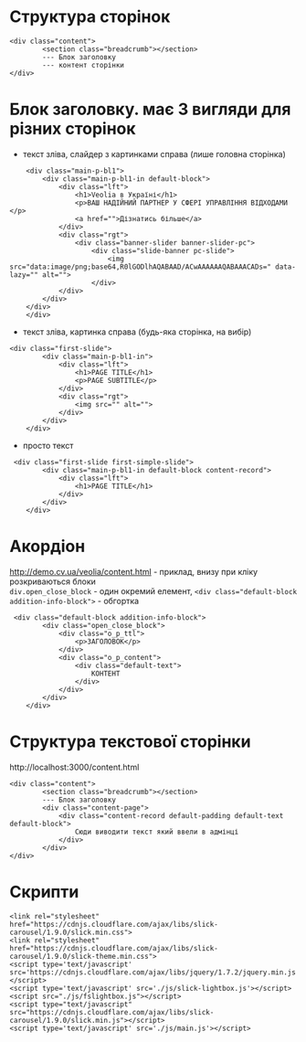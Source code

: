 
# Структура сторінок
```
<div class="content">
        <section class="breadcrumb"></section>
        --- Блок заголовку
        --- контент сторінки
</div>
```
# Блок заголовку. має 3 вигляди для різних сторінок
- текст зліва, слайдер з картинками справа (лише головна сторінка)
```
    <div class="main-p-bl1">
        <div class="main-p-bl1-in default-block">
            <div class="lft">
                <h1>Veolia в Україні</h1>
                <p>ВАШ НАДІЙНИЙ ПАРТНЕР У СФЕРІ УПРАВЛІННЯ ВІДХОДАМИ </p>
                <a href="">Дізнатись більше</a>
            </div>
            <div class="rgt">
                <div class="banner-slider banner-slider-pc">
                    <div class="slide-banner pc-slide">
                        <img src="data:image/png;base64,R0lGODlhAQABAAD/ACwAAAAAAQABAAACADs=" data-lazy="" alt="">
                    </div>
            </div>
        </div>
    </div>
    </div>

```
- текст зліва, картинка справа (будь-яка сторінка, на вибір)
```
<div class="first-slide">
        <div class="main-p-bl1-in">
            <div class="lft">
                <h1>PAGE TITLE</h1>
                <p>PAGE SUBTITLE</p>
            </div>
            <div class="rgt">
                <img src="" alt="">
            </div>
        </div>
    </div>
```
- просто текст
```
 <div class="first-slide first-simple-slide">
        <div class="main-p-bl1-in default-block content-record">
            <div class="lft">
                <h1>PAGE TITLE</h1>
            </div>
        </div>
    </div>
```
# Акордіон 
http://demo.cv.ua/veolia/content.html - приклад, внизу при кліку розкриваються блоки   
``` div.open_close_block ``` - один окремий елемент, ``` <div class="default-block addition-info-block"> ``` - обгортка
```
 <div class="default-block addition-info-block">
        <div class="open_close_block">
            <div class="o_p_ttl">
                <p>ЗАГОЛОВОК</p>
            </div>
            <div class="o_p_content">
                <div class="default-text">
                    КОНТЕНТ
                </div>
            </div>
        </div>
    </div>
```
# Структура текстової сторінки   
http://localhost:3000/content.html   
```
<div class="content">
        <section class="breadcrumb"></section>
        --- Блок заголовку
        <div class="content-page">
            <div class="content-record default-padding default-text default-block">    
                Сюди виводити текст який ввели в адмінці
            </div>
        </div>
</div>
```
# Скрипти
```
<link rel="stylesheet" href="https://cdnjs.cloudflare.com/ajax/libs/slick-carousel/1.9.0/slick.min.css">
<link rel="stylesheet" href="https://cdnjs.cloudflare.com/ajax/libs/slick-carousel/1.9.0/slick-theme.min.css">
<script type='text/javascript' src='https://cdnjs.cloudflare.com/ajax/libs/jquery/1.7.2/jquery.min.js'></script>
<script type='text/javascript' src='./js/slick-lightbox.js'></script>
<script src="./js/fslightbox.js"></script>
<script type="text/javascript" src="https://cdnjs.cloudflare.com/ajax/libs/slick-carousel/1.9.0/slick.min.js"></script>
<script type='text/javascript' src='./js/main.js'></script>
```
